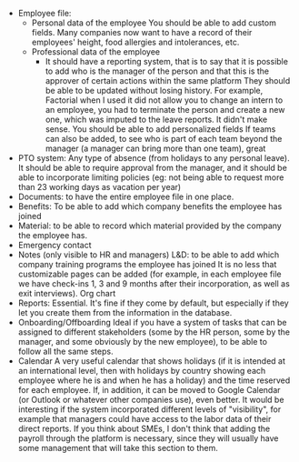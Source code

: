 - Employee file:
   - Personal data of the employee
You should be able to add custom fields. Many companies now want to have a record of their employees' height, food allergies and intolerances, etc.
   - Professional data of the employee
     - It should have a reporting system, that is to say that it is possible to add who is the manager of the person and that this is the approver of certain actions within the same platform
They should be able to be updated without losing history. For example, Factorial when I used it did not allow you to change an intern to an employee, you had to terminate the person and create a new one, which was imputed to the leave reports. It didn't make sense.
You should be able to add personalized fields
If teams can also be added, to see who is part of each team beyond the manager (a manager can bring more than one team), great
- PTO system: 
Any type of absence (from holidays to any personal leave). It should be able to require approval from the manager, and it should be able to incorporate limiting policies (eg: not being able to request more than 23 working days as vacation per year)
- Documents: to have the entire employee file in one place.
- Benefits: To be able to add which company benefits the employee has joined
- Material: to be able to record which material provided by the company the employee has.
- Emergency contact
- Notes (only visible to HR and managers)
L&D: to be able to add which company training programs the employee has joined
It is no less that customizable pages can be added (for example, in each employee file we have check-ins 1, 3 and 9 months after their incorporation, as well as exit interviews).
Org chart
- Reports: 
Essential. It's fine if they come by default, but especially if they let you create them from the information in the database.
- Onboarding/Offboarding
Ideal if you have a system of tasks that can be assigned to different stakeholders (some by the HR person, some by the manager, and some obviously by the new employee), to be able to follow all the same steps.
- Calendar
A very useful calendar that shows holidays (if it is intended at an international level, then with holidays by country showing each employee where he is and when he has a holiday) and the time reserved for each employee. If, in addition, it can be moved to Google Calendar (or Outlook or whatever other companies use), even better.
It would be interesting if the system incorporated different levels of "visibility", for example that managers could have access to the labor data of their direct reports.
If you think about SMEs, I don't think that adding the payroll through the platform is necessary, since they will usually have some management that will take this section to them.
